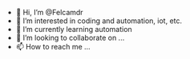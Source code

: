 - 👋 Hi, I’m @Felcamdr
- 👀 I’m interested in coding and automation, iot, etc.
- 🌱 I’m currently learning automation
- 💞️ I’m looking to collaborate on ...
- 📫 How to reach me ...

<!---
Felcamdr/Felcamdr is a ✨ special ✨ repository because its `README.md` (this file) appears on your GitHub profile.
You can click the Preview link to take a look at your changes.
--->
